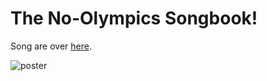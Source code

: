 # The No-Olympics Songbook!

Song are over [here](http://mccalluc.github.io/nolympics).

![poster](https://cdn.rawgit.com/mccalluc/nolympics/master/nooooo.svg?v1)
